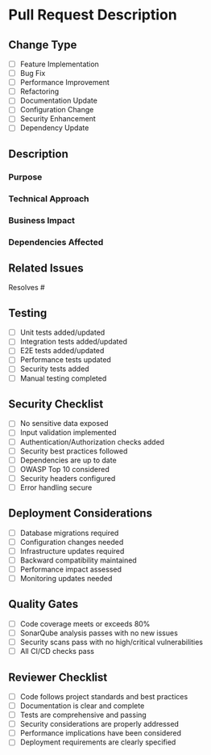# Pull Request Description
<!-- Follow conventional commit format: type(scope): description -->

## Change Type
<!-- Check all that apply -->
- [ ] Feature Implementation
- [ ] Bug Fix
- [ ] Performance Improvement
- [ ] Refactoring
- [ ] Documentation Update
- [ ] Configuration Change
- [ ] Security Enhancement
- [ ] Dependency Update

## Description
<!-- Provide a detailed description of the changes (minimum 50 characters) -->
### Purpose
<!-- What is the goal of this change? -->

### Technical Approach
<!-- How was this implemented? -->

### Business Impact
<!-- What is the business value? -->

### Dependencies Affected
<!-- List any dependencies impacted -->

## Related Issues
<!-- Link related issues using #issue_number notation -->
Resolves #

## Testing
<!-- All boxes must be checked before merge -->
- [ ] Unit tests added/updated
- [ ] Integration tests added/updated
- [ ] E2E tests added/updated
- [ ] Performance tests updated
- [ ] Security tests added
- [ ] Manual testing completed

## Security Checklist
<!-- All security considerations must be addressed -->
- [ ] No sensitive data exposed
- [ ] Input validation implemented
- [ ] Authentication/Authorization checks added
- [ ] Security best practices followed
- [ ] Dependencies are up to date
- [ ] OWASP Top 10 considered
- [ ] Security headers configured
- [ ] Error handling secure

## Deployment Considerations
<!-- Check all that apply and provide details -->
- [ ] Database migrations required
  <!-- Details if checked -->
- [ ] Configuration changes needed
  <!-- Details if checked -->
- [ ] Infrastructure updates required
  <!-- Details if checked -->
- [ ] Backward compatibility maintained
  <!-- Details if checked -->
- [ ] Performance impact assessed
  <!-- Details if checked -->
- [ ] Monitoring updates needed
  <!-- Details if checked -->

## Quality Gates
<!-- These will be automatically checked by CI/CD -->
- [ ] Code coverage meets or exceeds 80%
- [ ] SonarQube analysis passes with no new issues
- [ ] Security scans pass with no high/critical vulnerabilities
- [ ] All CI/CD checks pass

## Reviewer Checklist
<!-- For reviewers to complete -->
- [ ] Code follows project standards and best practices
- [ ] Documentation is clear and complete
- [ ] Tests are comprehensive and passing
- [ ] Security considerations are properly addressed
- [ ] Performance implications have been considered
- [ ] Deployment requirements are clearly specified

<!-- 
PR Template Version: 1.0.0
Minimum Description Length: 50 characters
Required Coverage Threshold: 80%
-->